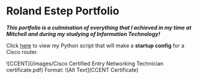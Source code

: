 # Roland Estep Portfolio

***This portfolio is a culmination of everything that I achieved in my time at Mitchell and during my studying of Information Technology!***

Click [here](https://github.com/rcestep/devnet_lab) to view my Python script that will make a **startup config** for a Cisco router.

![CCENT](/images/Cisco Certified Entry Networking Technician certificate.pdf)
Format: ![Alt Text](CCENT Certificate)
